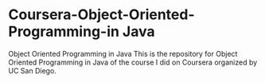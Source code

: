 # Coursera-Object-Oriented-Programming-in Java
Object Oriented Programming in Java
This is the repository for Object Oriented Programming in Java of the course I did on Coursera organized by UC San Diego.
